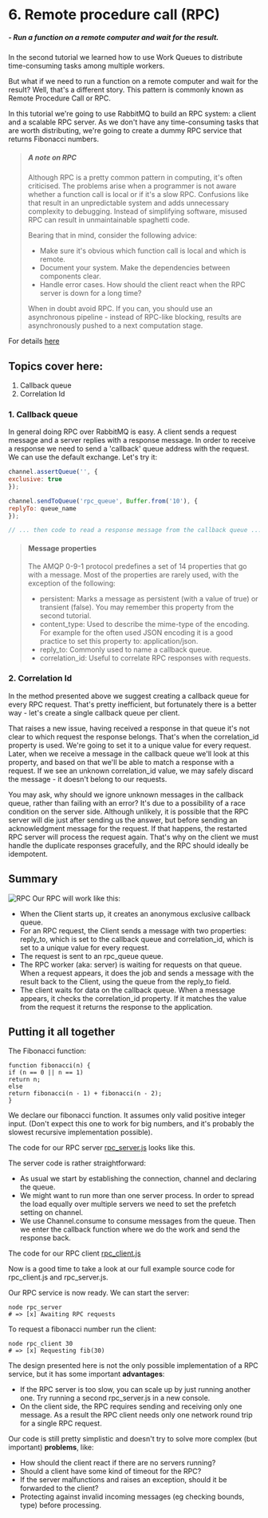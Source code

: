 # 6. Remote procedure call (RPC)
##### - Run a function on a remote computer and wait for the result.
In the second tutorial we learned how to use Work Queues to distribute time-consuming tasks among multiple workers.

But what if we need to run a function on a remote computer and wait for the result? Well, that's a different story. This pattern is commonly known as Remote Procedure Call or RPC.

In this tutorial we're going to use RabbitMQ to build an RPC system: a client and a scalable RPC server. As we don't have any time-consuming tasks that are worth distributing, we're going to create a dummy RPC service that returns Fibonacci numbers.



> ##### A note on RPC
> Although RPC is a pretty common pattern in computing, it's often criticised. The problems arise when a programmer is not aware whether a function call is local or if it's a slow RPC. Confusions like that result in an unpredictable system and adds unnecessary complexity to debugging. Instead of simplifying software, misused RPC can result in unmaintainable spaghetti code.
>
> Bearing that in mind, consider the following advice:
>- Make sure it's obvious which function call is local and which is remote.
>- Document your system. Make the dependencies between components clear.
>- Handle error cases. How should the client react when the RPC server is down for a long time?
>
> When in doubt avoid RPC. If you can, you should use an asynchronous pipeline - instead of RPC-like blocking, results are asynchronously pushed to a next computation stage.

For details [here](https://www.rabbitmq.com/tutorials/tutorial-six-javascript.html)

## Topics cover here:
1. Callback queue 
2. Correlation Id

### 1. Callback queue

In general doing RPC over RabbitMQ is easy. A client sends a request message and a server replies with a response message. In order to receive a response we need to send a 'callback' queue address with the request. We can use the default exchange. Let's try it:
```javascript
channel.assertQueue('', {
exclusive: true
});

channel.sendToQueue('rpc_queue', Buffer.from('10'), {
replyTo: queue_name
});

// ... then code to read a response message from the callback queue ...
```
>#### Message properties
> The AMQP 0-9-1 protocol predefines a set of 14 properties that go with a message. Most of the properties are rarely used, with the exception of the following:
>- persistent: Marks a message as persistent (with a value of true) or transient (false). You may remember this property from the second tutorial.
>- content_type: Used to describe the mime-type of the encoding. For example for the often used JSON encoding it is a good practice to set this property to: application/json.
>- reply_to: Commonly used to name a callback queue.
>- correlation_id: Useful to correlate RPC responses with requests.

### 2. Correlation Id

In the method presented above we suggest creating a callback queue for every RPC request. That's pretty inefficient, but fortunately there is a better way - let's create a single callback queue per client.

That raises a new issue, having received a response in that queue it's not clear to which request the response belongs. That's when the correlation_id property is used. We're going to set it to a unique value for every request. Later, when we receive a message in the callback queue we'll look at this property, and based on that we'll be able to match a response with a request. If we see an unknown correlation_id value, we may safely discard the message - it doesn't belong to our requests.

You may ask, why should we ignore unknown messages in the callback queue, rather than failing with an error? It's due to a possibility of a race condition on the server side. Although unlikely, it is possible that the RPC server will die just after sending us the answer, but before sending an acknowledgment message for the request. If that happens, the restarted RPC server will process the request again. That's why on the client we must handle the duplicate responses gracefully, and the RPC should ideally be idempotent.

## Summary
![RPC](https://www.rabbitmq.com/img/tutorials/python-six.png)
Our RPC will work like this:
- When the Client starts up, it creates an anonymous exclusive callback queue.
- For an RPC request, the Client sends a message with two properties: reply_to, which is set to the callback queue and correlation_id, which is set to a unique value for every request.
- The request is sent to an rpc_queue queue.
- The RPC worker (aka: server) is waiting for requests on that queue. When a request appears, it does the job and sends a message with the result back to the Client, using the queue from the reply_to field.
- The client waits for data on the callback queue. When a message appears, it checks the correlation_id property. If it matches the value from the request it returns the response to the application.

## Putting it all together

The Fibonacci function:
```
function fibonacci(n) {
if (n == 0 || n == 1)
return n;
else
return fibonacci(n - 1) + fibonacci(n - 2);
}
```
We declare our fibonacci function. It assumes only valid positive integer input. (Don't expect this one to work for big numbers, and it's probably the slowest recursive implementation possible).

The code for our RPC server [rpc_server.js](rpc_server.js) looks like this.

The server code is rather straightforward:
- As usual we start by establishing the connection, channel and declaring the queue.
- We might want to run more than one server process. In order to spread the load equally over multiple servers we need to set the prefetch setting on channel.
- We use Channel.consume to consume messages from the queue. Then we enter the callback function where we do the work and send the response back.

The code for our RPC client [rpc_client.js](rpc_client.js)

Now is a good time to take a look at our full example source code for rpc_client.js and rpc_server.js.

Our RPC service is now ready. We can start the server:
```shell
node rpc_server
# => [x] Awaiting RPC requests
```
To request a fibonacci number run the client:
```shell
node rpc_client 30
# => [x] Requesting fib(30)
```
The design presented here is not the only possible implementation of a RPC service, but it has some important **advantages**:
- If the RPC server is too slow, you can scale up by just running another one. Try running a second rpc_server.js in a new console.
- On the client side, the RPC requires sending and receiving only one message. As a result the RPC client needs only one network round trip for a single RPC request.

Our code is still pretty simplistic and doesn't try to solve more complex (but important) **problems**, like:
- How should the client react if there are no servers running?
- Should a client have some kind of timeout for the RPC?
- If the server malfunctions and raises an exception, should it be forwarded to the client?
- Protecting against invalid incoming messages (eg checking bounds, type) before processing.
